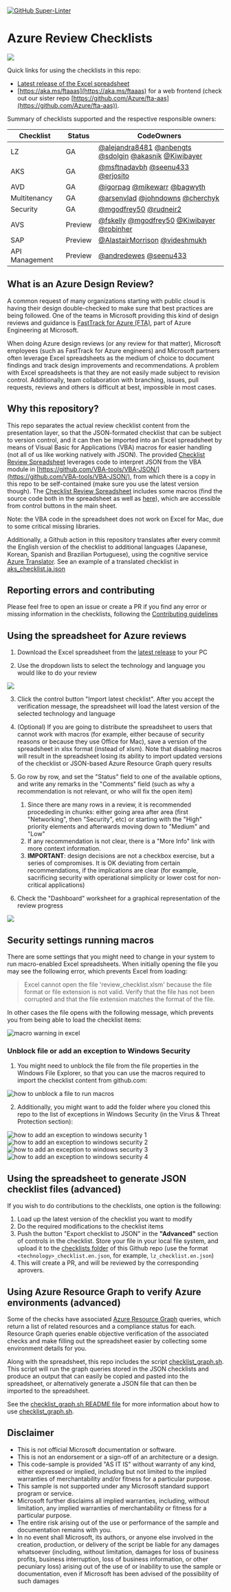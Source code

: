 [![GitHub Super-Linter](https://github.com/Azure/review-checklists/workflows/Lint%20Code%20Base/badge.svg)](https://github.com/marketplace/actions/super-linter)

# Azure Review Checklists

![](./pictures/overview.png)

Quick links for using the checklists in this repo:

- [Latest release of the Excel spreadsheet](https://github.com/Azure/review-checklists/releases/latest/download/review_checklist.xlsm)
- [https://aka.ms/ftaaas](https://aka.ms/ftaaas) for a web frontend (check out our sister repo [https://github.com/Azure/fta-aas](https://github.com/Azure/fta-aas)).

Summary of checklists supported and the respective responsible owners:

| Checklist | Status | CodeOwners |
| --- | --- | --- |
| LZ  | GA | [@alejandra8481](https://github.com/alejandra8481) [@anbengts](https://github.com/anbengts) [@sdolgin](https://github.com/sdolgin) [@akasnik](https://github.com/akasnik) [@Kiwibayer](https://github.com/Kiwibayer) |
| AKS | GA | [@msftnadavbh](https://github.com/msftnadavbh) [@seenu433](https://github.com/seenu433) [@erjosito](https://github.com/erjosito) |
| AVD | GA | [@igorpag](https://github.com/igorpag) [@mikewarr](https://github.com/mikewarr) [@bagwyth](https://github.com/bagwyth) |
| Multitenancy | GA | [@arsenvlad](https://github.com/arsenvlad) [@johndowns](https://github.com/johndowns) [@cherchyk](https://github.com/cherchyk) |
| Security | GA | [@mgodfrey50](https://github.com/mgodfrey50) [@rudneir2](https://github.com/rudneir2) |
| AVS | Preview | [@fskelly](https://github.com/fskelly) [@mgodfrey50](https://github.com/mgodfrey50) [@Kiwibayer](https://github.com/Kiwibayer) [@robinher](https://github.com/robinher) |
| SAP | Preview | [@AlastairMorrison](https://github.com/AlastairMorrison) [@videshmukh](https://github.com/videshmukh) |
| API Management | Preview | [@andredewes](https://github.com/andredewes) [@seenu433](https://github.com/seenu433) |

## What is an Azure Design Review?

A common request of many organizations starting with public cloud is having their design double-checked to make sure that best practices are being followed. One of the teams in Microsoft providing this kind of design reviews and guidance is [FastTrack for Azure (FTA)](https://azure.microsoft.com/programs/azure-fasttrack/), part of Azure Engineering at Microsoft.

When doing Azure design reviews (or any review for that matter), Microsoft employees (such as FastTrack for Azure engineers) and Microsoft partners often leverage Excel spreadsheets as the medium of choice to document findings and track design improvements and recommendations. A problem with Excel spreadsheets is that they are not easily made subject to revision control. Additionally, team collaboration with branching, issues, pull requests, reviews and others is difficult at best, impossible in most cases.

## Why this repository?

This repo separates the actual review checklist content from the presentation layer, so that the JSON-formated checklist that can be subject to version control, and it can then be imported into an Excel spreadsheet by means of Visual Basic for Applications (VBA) macros for easier handling (not all of us like working natively with JSON). The provided [Checklist Review Spreadsheet](https://github.com/Azure/review-checklists/releases/latest/download/review_checklist.xlsm) leverages code to interpret JSON from the VBA module in [https://github.com/VBA-tools/VBA-JSON/](https://github.com/VBA-tools/VBA-JSON/), from which there is a copy in this repo to be self-contained (make sure you use the latest version though). The [Checklist Review Spreadsheet](https://github.com/Azure/review-checklists/releases/latest/download/review_checklist.xlsm) includes some macros (find the source code both in the spreadsheet as well as [here](./code/Sheet1.cls)), which are accessible from control buttons in the main sheet.

Note: the VBA code in the spreadsheet does not work on Excel for Mac, due to some critical missing libraries.

Additionally, a Github action in this repository translates after every commit the English version of the checklist to additional languages (Japanese, Korean, Spanish and Brazilian Portuguese), using the cognitive service [Azure Translator](https://azure.microsoft.com/services/cognitive-services/translator/). See an example of a translated checklist in [aks_checklist.ja.json](./checklists/aks_checklist.ja.json)

## Reporting errors and contributing

Please feel free to open an issue or create a PR if you find any error or missing information in the checklists, following the [Contributing guidelines](./CONTRIBUTING.md)

## Using the spreadsheet for Azure reviews

1. Download the Excel spreadsheet from the [latest release](https://github.com/Azure/review-checklists/releases/latest/download/review_checklist.xlsm) to your PC

2. Use the dropdown lists to select the technology and language you would like to do your review

![](./pictures/spreadsheet_screenshot.png)

3. Click the control button "Import latest checklist". After you accept the verification message, the spreadsheet will load the latest version of the selected technology and language

4. (Optional) If you are going to distribute the spreadsheet to users that cannot work with macros (for example, either because of security reasons or because they use Office for Mac), save a version of the spreadsheet in xlsx format (instead of xlsm). Note that disabling macros will result in the spreadsheet losing its ability to import updated versions of the checklist or JSON-based Azure Resource Graph query results

5. Go row by row, and set the "Status" field to one of the available options, and write any remarks in the "Comments" field (such as why a recommendation is not relevant, or who will fix the open item)

   1. Since there are many rows in a review, it is recommended procededing in chunks: either going area after area (first "Networking", then "Security", etc) or starting with the "High" priority elements and afterwards moving down to "Medium" and "Low"
   1. If any recommendation is not clear, there is a "More Info" link with more context information.
   1. **IMPORTANT**: design decisions are not a checkbox exercise, but a series of compromises. It is OK deviating from certain recommendations, if the implications are clear (for example, sacrificing security with operational simplicity or lower cost for non-critical applications)

6. Check the "Dashboard" worksheet for a graphical representation of the review progress

![](./pictures/spreadsheet_screenshot_dashboard.png)

## Security settings running macros

There are some settings that you might need to change in your system to run macro-enabled Excel spreadsheets. When initially opening the file you may see the following error, which prevents Excel from loading:

> Excel cannot open the file 'review_checklist.xlsm' because the file format or file extension is not valid. Verify that the file has not been corrupted and that the file extension matches the format of the file.

In other cases the file opens with the following message, which prevents you from being able to load the checklist items:

![macro warning in excel](./pictures/macro_warning.png)

### Unblock file or add an exception to Windows Security

1. You might need to unblock the file from the file properties in the Windows File Explorer, so that you can use the macros required to import the checklist content from github.com:

![how to unblock a file to run macros](./pictures/unblock.png)

2. Additionally, you might want to add the folder where you cloned this repo to the list of exceptions in Windows Security (in the Virus & Threat Protection section):

![how to add an exception to windows security 1](./pictures/defender_settings_1.png)
![how to add an exception to windows security 2](./pictures/defender_settings_2.png)
![how to add an exception to windows security 3](./pictures/defender_settings_3.png)
![how to add an exception to windows security 4](./pictures/defender_settings_4.png)


## Using the spreadsheet to generate JSON checklist files (advanced)

If you wish to do contributions to the checklists, one option is the following:

1. Load up the latest version of the checklist you want to modify
2. Do the required modifications to the checklist items
3. Push the button "Export checklist to JSON" in the **"Advanced"** section of controls in the checklist. Store your file in your local file system, and upload it to the [checklists folder](./checklists) of this Github repo (use the format `<technology>_checklist.en.json`, for example, `lz_checklist.en.json`)
4. This will create a PR, and will be reviewed by the corresponding aprovers.

## Using Azure Resource Graph to verify Azure environments (advanced)

Some of the checks have associated [Azure Resource Graph](https://docs.microsoft.com/azure/governance/resource-graph/overview) queries, which return a list of related resources and a compliance status for each. Resource Graph queries enable objective verification of the associated checks and make filling out the spreadsheet easier by collecting some environment details for you. 

Along with the spreadsheet, this repo includes the script [checklist_graph.sh](./scripts/checklist_graph.sh). This script will run the graph queries stored in the JSON checklists and produce an output that can easily be copied and pasted into the spreadsheet, or alternatively generate a JSON file that can then be imported to the spreadsheet.

See the [checklist_graph.sh README file](./scripts/README.md) for more information about how to use [checklist_graph.sh](./scripts/checklist_graph.sh).

## Disclaimer

- This is not official Microsoft documentation or software.
- This is not an endorsement or a sign-off of an architecture or a design.
- This code-sample is provided "AS IT IS" without warranty of any kind, either expressed or implied, including but not limited to the implied warranties of merchantability and/or fitness for a particular purpose.
- This sample is not supported under any Microsoft standard support program or service.
- Microsoft further disclaims all implied warranties, including, without limitation, any implied warranties of merchantability or fitness for a particular purpose.
- The entire risk arising out of the use or performance of the sample and documentation remains with you.
- In no event shall Microsoft, its authors, or anyone else involved in the creation, production, or delivery of the script be liable for any damages whatsoever (including, without limitation, damages for loss of business profits, business interruption, loss of business information, or other pecuniary loss) arising out of the use of or inability to use the sample or documentation, even if Microsoft has been advised of the possibility of such damages
